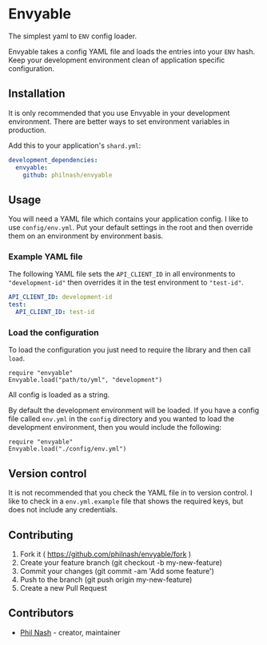 # Envyable

The simplest yaml to `ENV` config loader.

Envyable takes a config YAML file and loads the entries into your `ENV` hash. Keep your development environment clean of application specific configuration.

## Installation

It is only recommended that you use Envyable in your development environment. There are better ways to set environment variables in production.

Add this to your application's `shard.yml`:

```yaml
development_dependencies:
  envyable:
    github: philnash/envyable
```

## Usage

You will need a YAML file which contains your application config. I like to use `config/env.yml`. Put your default settings in the root and then override them on an environment by environment basis.

### Example YAML file

The following YAML file sets the `API_CLIENT_ID` in all environments to `"development-id"` then overrides it in the test environment to `"test-id"`.

```yaml
API_CLIENT_ID: development-id
test:
  API_CLIENT_ID: test-id
```

### Load the configuration

To load the configuration you just need to require the library and then call `load`.

```crystal
require "envyable"
Envyable.load("path/to/yml", "development")
```

All config is loaded as a string.

By default the development environment will be loaded. If you have a config file called `env.yml` in the `config` directory and you wanted to load the development environment, then you would include the following:

```crystal
require "envyable"
Envyable.load("./config/env.yml")
```

## Version control

It is not recommended that you check the YAML file in to version control. I like to check in a `env.yml.example` file that shows the required keys, but does not include any credentials.

## Contributing

1. Fork it ( https://github.com/philnash/envyable/fork )
2. Create your feature branch (git checkout -b my-new-feature)
3. Commit your changes (git commit -am 'Add some feature')
4. Push to the branch (git push origin my-new-feature)
5. Create a new Pull Request

## Contributors

- [Phil Nash](https://github.com/philnash) - creator, maintainer

